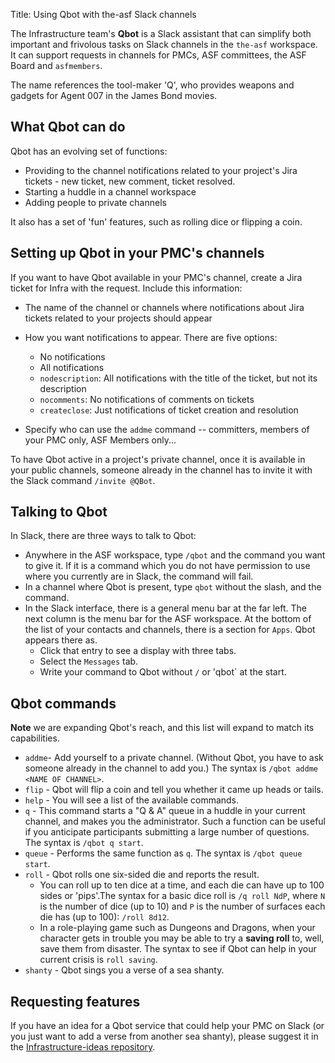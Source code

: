Title: Using Qbot with the-asf Slack channels

The Infrastructure team's **Qbot** is a Slack assistant that can simplify both important and frivolous tasks on Slack channels in the `the-asf` workspace. It can support requests in channels for PMCs, ASF committees, the ASF Board and `asfmembers`.

The name references the tool-maker 'Q', who provides weapons and gadgets for Agent 007 in the James Bond movies.

## What Qbot can do
Qbot has an evolving set of functions:
  - Providing to the channel notifications related to your project's Jira tickets - new ticket, new comment, ticket resolved.
  - Starting a huddle in a channel workspace
  - Adding people to private channels

It also has a set of 'fun' features, such as rolling dice or flipping a coin.

## Setting up Qbot in your PMC's channels
If you want to have Qbot available in your PMC's channel, create a Jira ticket for Infra with the request. Include this information:
  - The name of the channel or channels where notifications about Jira tickets related to your projects should appear
  - How you want notifications to appear. There are five options:
      - No notifications
      - All notifications
      - `nodescription`: All notifications with the title of the ticket, but not its description
      - `nocomments`: No notifications of comments on tickets
      - `createclose`: Just notifications of ticket creation and resolution

  - Specify who can use the `addme` command -- committers, members of your PMC only, ASF Members only...

To have Qbot active in a project's private channel, once it is available in your public channels, someone already in the channel has to invite it with the Slack command `/invite @QBot`.
  

## Talking to Qbot
In Slack, there are three ways to talk to Qbot:

  -  Anywhere in the ASF workspace, type `/qbot` and the command you want to give it. If it is a command which you do not have permission to use where you currently are in Slack, the command will fail.
  -  In a channel where Qbot is present, type `qbot` without the slash, and the command.
  -  In the Slack interface, there is a general menu bar at the far left. The next column is the menu bar for the ASF workspace. At the bottom of the list of your contacts and channels, there is a section for `Apps`. Qbot appears there as.
        -  Click that entry to see a display with three tabs.
        -  Select the `Messages` tab.
        -  Write your command to Qbot without `/` or 'qbot` at the start.
        

## Qbot commands
**Note** we are expanding Qbot's reach, and this list will expand to match its capabilities.

  - `addme`- Add yourself to a private channel. (Without Qbot, you have to ask someone already in the channel to add you.) The syntax is `/qbot addme <NAME OF CHANNEL>`.
  - `flip` - Qbot will flip a coin and tell you whether it came up heads or tails.
  - `help` - You will see a list of the available commands.
  - `q` - This command starts a  "Q & A" queue in a huddle in your current channel, and makes you the administrator. Such a function can be useful if you anticipate participants submitting a large number of questions. The syntax is `/qbot q start`.
  - `queue` - Performs the same function as `q`. The syntax is `/qbot queue start`.
  - `roll` - Qbot rolls one six-sided die and reports the result.
      - You can roll up to ten dice at a time, and each die can have up to 100 sides or 'pips'.The syntax for a basic dice roll is `/q roll NdP`, where `N` is the number of dice (up to 10) and `P` is the number of surfaces each die has (up to 100): `/roll 8d12`.
      - In a role-playing game such as Dungeons and Dragons, when your character gets in trouble you may be able to try a **saving roll** to, well, save them from disaster. The syntax to see if Qbot can help in your current crisis is `roll saving`.
  - `shanty` - Qbot sings you a verse of a sea shanty.

## Requesting features
If you have an idea for a Qbot service that could help your PMC on Slack (or you just want to add a verse from another sea shanty), please suggest it in the <a href="https://github.com/apache/infrastructure-ideas/discussions/categories/qbot" target="_blank">Infrastructure-ideas repository</a>.
